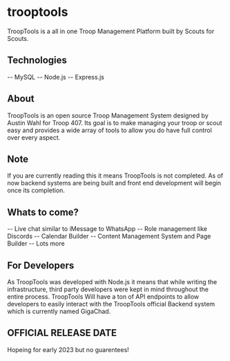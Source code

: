 # trooptools
TroopTools is a all in one Troop Management Platform built by Scouts for Scouts.

## Technologies 
-- MySQL
-- Node.js
-- Express.js

## About
TroopTools is an open source Troop Management System designed by Austin Wahl for Troop 407. Its goal is to make managing your troop or scout easy and provides a wide array of tools
to allow you do have full control over every aspect. 

## Note
If you are currently reading this it means TroopTools is not completed. As of now backend systems are being built and front end development will begin once its completion.

## Whats to come?
-- Live chat similar to iMessage to WhatsApp
-- Role management like Discords
-- Calendar Builder
-- Content Management System and Page Builder 
-- Lots more

## For Developers
As TroopTools was developed with Node.js it means that while writing the infrastructure, third party developers were kept in mind throughout the entire process. TroopTools
Will have a ton of API endpoints to allow developers to easily interact with the TroopTools official Backend system which is currently named GigaChad.

## OFFICIAL RELEASE DATE
Hopeing for early 2023 but no guarentees!
